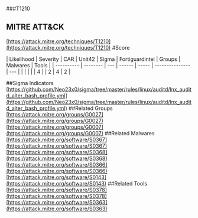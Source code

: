 ###T1210
## MITRE ATT&CK
[https://attack.mitre.org/techniques/T1210](https://attack.mitre.org/techniques/T1210)
#Score

| Likelihood | Severity | CAR | Unit42 | Sigma | Fortiguardintel | Groups | Malwares | Tools |
| ---------- | -------- | --- | ------ | ----- | --------------- | ---  |
 |   |   |   |   | 4 |   | 2 | 4 | 2 |

##Sigma Indicators
[https://github.com/Neo23x0/sigma/tree/master/rules/linux/auditd/lnx_auditd_alter_bash_profile.yml](https://github.com/Neo23x0/sigma/tree/master/rules/linux/auditd/lnx_auditd_alter_bash_profile.yml)
[]()
##Related Groups
[https://attack.mitre.org/groups/G0027](https://attack.mitre.org/groups/G0027)
[https://attack.mitre.org/groups/G0007](https://attack.mitre.org/groups/G0007)
[]()
##Related Malwares
[https://attack.mitre.org/software/S0367](https://attack.mitre.org/software/S0367)
[https://attack.mitre.org/software/S0368](https://attack.mitre.org/software/S0368)
[https://attack.mitre.org/software/S0366](https://attack.mitre.org/software/S0366)
[https://attack.mitre.org/software/S0143](https://attack.mitre.org/software/S0143)
[]()
##Related Tools
[https://attack.mitre.org/software/S0378](https://attack.mitre.org/software/S0378)
[https://attack.mitre.org/software/S0363](https://attack.mitre.org/software/S0363)
[]()
